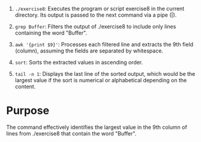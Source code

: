 1. ```./exercise8```: Executes the program or script exercise8 in the current directory. Its output is passed to the next command via a pipe (|).

2. ```grep Buffer```: Filters the output of ./exercise8 to include only lines containing the word "Buffer".

3. ```awk '{print $9}'```: Processes each filtered line and extracts the 9th field (column), assuming the fields are separated by whitespace.

4. ```sort```: Sorts the extracted values in ascending order.

5. ```tail -n 1```: Displays the last line of the sorted output, which would be the largest value if the sort is numerical or alphabetical depending on the content.

# Purpose
The command effectively identifies the largest value in the 9th column of lines from ./exercise8 that contain the word "Buffer".
